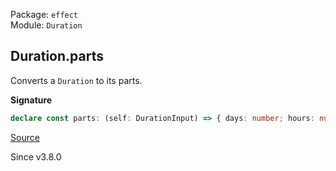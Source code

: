 Package: `effect`<br />
Module: `Duration`<br />

## Duration.parts

Converts a `Duration` to its parts.

**Signature**

```ts
declare const parts: (self: DurationInput) => { days: number; hours: number; minutes: number; seconds: number; millis: number; nanos: number; }
```

[Source](https://github.com/Effect-TS/effect/tree/main/packages/effect/src/Duration.ts#L769)

Since v3.8.0